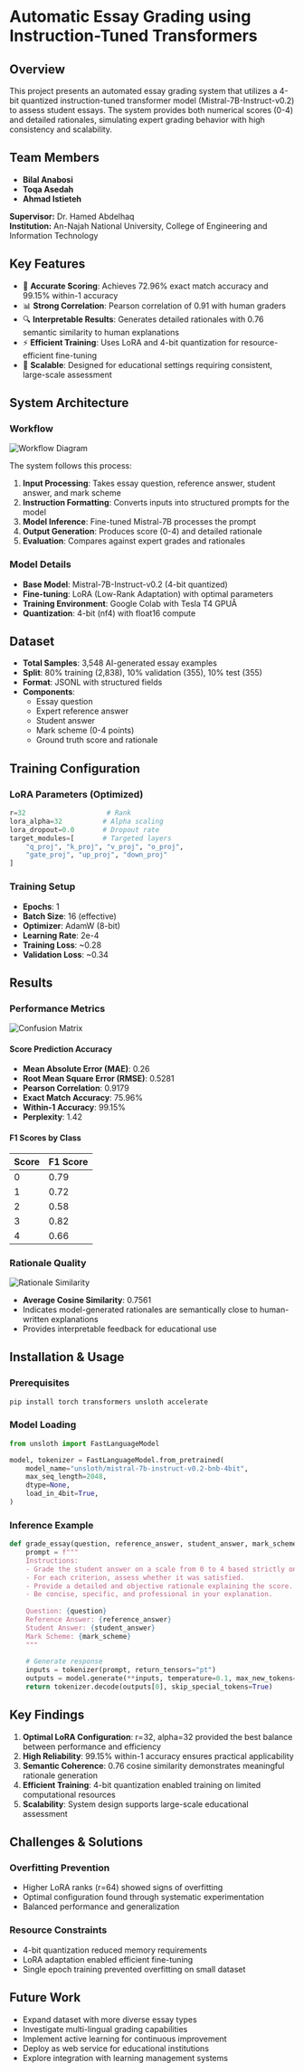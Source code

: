 # Automatic Essay Grading using Instruction-Tuned Transformers

## Overview

This project presents an automated essay grading system that utilizes a 4-bit quantized instruction-tuned transformer model (Mistral-7B-Instruct-v0.2) to assess student essays. The system provides both numerical scores (0-4) and detailed rationales, simulating expert grading behavior with high consistency and scalability.

## Team Members

- **Bilal Anabosi**
- **Toqa Asedah** 
- **Ahmad Istieteh**

**Supervisor:** Dr. Hamed Abdelhaq  
**Institution:** An-Najah National University, College of Engineering and Information Technology

## Key Features

- 🎯 **Accurate Scoring**: Achieves 72.96% exact match accuracy and 99.15% within-1 accuracy
- 📊 **Strong Correlation**: Pearson correlation of 0.91 with human graders
- 🔍 **Interpretable Results**: Generates detailed rationales with 0.76 semantic similarity to human explanations
- ⚡ **Efficient Training**: Uses LoRA and 4-bit quantization for resource-efficient fine-tuning
- 🔄 **Scalable**: Designed for educational settings requiring consistent, large-scale assessment

## System Architecture

### Workflow

![Workflow Diagram](imges/Workflow.jpg)


The system follows this process:
1. **Input Processing**: Takes essay question, reference answer, student answer, and mark scheme
2. **Instruction Formatting**: Converts inputs into structured prompts for the model
3. **Model Inference**: Fine-tuned Mistral-7B processes the prompt
4. **Output Generation**: Produces score (0-4) and detailed rationale
5. **Evaluation**: Compares against expert grades and rationales

### Model Details

- **Base Model**: Mistral-7B-Instruct-v0.2 (4-bit quantized)
- **Fine-tuning**: LoRA (Low-Rank Adaptation) with optimal parameters
- **Training Environment**: Google Colab with Tesla T4 GPUÂ
- **Quantization**: 4-bit (nf4) with float16 compute

## Dataset

- **Total Samples**: 3,548 AI-generated essay examples
- **Split**: 80% training (2,838), 10% validation (355), 10% test (355)
- **Format**: JSONL with structured fields
- **Components**:
  - Essay question
  - Expert reference answer
  - Student answer
  - Mark scheme (0-4 points)
  - Ground truth score and rationale

## Training Configuration

### LoRA Parameters (Optimized)
```python
r=32                    # Rank
lora_alpha=32          # Alpha scaling
lora_dropout=0.0       # Dropout rate
target_modules=[       # Targeted layers
    "q_proj", "k_proj", "v_proj", "o_proj",
    "gate_proj", "up_proj", "down_proj"
]
```

### Training Setup
- **Epochs**: 1
- **Batch Size**: 16 (effective)
- **Optimizer**: AdamW (8-bit)
- **Learning Rate**: 2e-4
- **Training Loss**: ~0.28
- **Validation Loss**: ~0.34

## Results

### Performance Metrics

![Confusion Matrix](images/Unknown-3.png)

#### Score Prediction Accuracy
- **Mean Absolute Error (MAE)**: 0.26
- **Root Mean Square Error (RMSE)**: 0.5281
- **Pearson Correlation**: 0.9179
- **Exact Match Accuracy**: 75.96%
- **Within-1 Accuracy**: 99.15%
- **Perplexity**: 1.42

#### F1 Scores by Class
| Score | F1 Score |
|-------|----------|
| 0     | 0.79     |
| 1     | 0.72     |
| 2     | 0.58     |
| 3     | 0.82     |
| 4     | 0.66     |

### Rationale Quality

![Rationale Similarity](images/Unknown-2.png)

- **Average Cosine Similarity**: 0.7561
- Indicates model-generated rationales are semantically close to human-written explanations
- Provides interpretable feedback for educational use

## Installation & Usage

### Prerequisites
```bash
pip install torch transformers unsloth accelerate
```

### Model Loading
```python
from unsloth import FastLanguageModel

model, tokenizer = FastLanguageModel.from_pretrained(
    model_name="unsloth/mistral-7b-instruct-v0.2-bnb-4bit",
    max_seq_length=2048,
    dtype=None,
    load_in_4bit=True,
)
```

### Inference Example
```python
def grade_essay(question, reference_answer, student_answer, mark_scheme):
    prompt = f"""
    Instructions:
    - Grade the student answer on a scale from 0 to 4 based strictly on the mark scheme.
    - For each criterion, assess whether it was satisfied.
    - Provide a detailed and objective rationale explaining the score.
    - Be concise, specific, and professional in your explanation.
    
    Question: {question}
    Reference Answer: {reference_answer}
    Student Answer: {student_answer}
    Mark Scheme: {mark_scheme}
    """
    
    # Generate response
    inputs = tokenizer(prompt, return_tensors="pt")
    outputs = model.generate(**inputs, temperature=0.1, max_new_tokens=512)
    return tokenizer.decode(outputs[0], skip_special_tokens=True)
```

## Key Findings

1. **Optimal LoRA Configuration**: r=32, alpha=32 provided the best balance between performance and efficiency
2. **High Reliability**: 99.15% within-1 accuracy ensures practical applicability
3. **Semantic Coherence**: 0.76 cosine similarity demonstrates meaningful rationale generation
4. **Efficient Training**: 4-bit quantization enabled training on limited computational resources
5. **Scalability**: System design supports large-scale educational assessment

## Challenges & Solutions

### Overfitting Prevention
- Higher LoRA ranks (r=64) showed signs of overfitting
- Optimal configuration found through systematic experimentation
- Balanced performance and generalization

### Resource Constraints
- 4-bit quantization reduced memory requirements
- LoRA adaptation enabled efficient fine-tuning
- Single epoch training prevented overfitting on small dataset

## Future Work

- Expand dataset with more diverse essay types
- Investigate multi-lingual grading capabilities
- Implement active learning for continuous improvement
- Deploy as web service for educational institutions
- Explore integration with learning management systems
